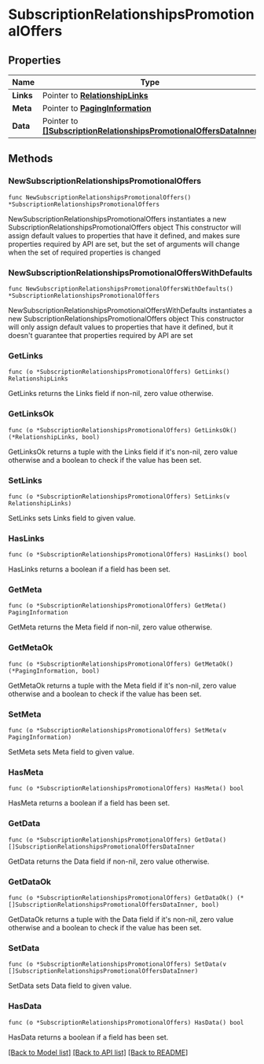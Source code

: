 # SubscriptionRelationshipsPromotionalOffers

## Properties

Name | Type | Description | Notes
------------ | ------------- | ------------- | -------------
**Links** | Pointer to [**RelationshipLinks**](RelationshipLinks.md) |  | [optional] 
**Meta** | Pointer to [**PagingInformation**](PagingInformation.md) |  | [optional] 
**Data** | Pointer to [**[]SubscriptionRelationshipsPromotionalOffersDataInner**](SubscriptionRelationshipsPromotionalOffersDataInner.md) |  | [optional] 

## Methods

### NewSubscriptionRelationshipsPromotionalOffers

`func NewSubscriptionRelationshipsPromotionalOffers() *SubscriptionRelationshipsPromotionalOffers`

NewSubscriptionRelationshipsPromotionalOffers instantiates a new SubscriptionRelationshipsPromotionalOffers object
This constructor will assign default values to properties that have it defined,
and makes sure properties required by API are set, but the set of arguments
will change when the set of required properties is changed

### NewSubscriptionRelationshipsPromotionalOffersWithDefaults

`func NewSubscriptionRelationshipsPromotionalOffersWithDefaults() *SubscriptionRelationshipsPromotionalOffers`

NewSubscriptionRelationshipsPromotionalOffersWithDefaults instantiates a new SubscriptionRelationshipsPromotionalOffers object
This constructor will only assign default values to properties that have it defined,
but it doesn't guarantee that properties required by API are set

### GetLinks

`func (o *SubscriptionRelationshipsPromotionalOffers) GetLinks() RelationshipLinks`

GetLinks returns the Links field if non-nil, zero value otherwise.

### GetLinksOk

`func (o *SubscriptionRelationshipsPromotionalOffers) GetLinksOk() (*RelationshipLinks, bool)`

GetLinksOk returns a tuple with the Links field if it's non-nil, zero value otherwise
and a boolean to check if the value has been set.

### SetLinks

`func (o *SubscriptionRelationshipsPromotionalOffers) SetLinks(v RelationshipLinks)`

SetLinks sets Links field to given value.

### HasLinks

`func (o *SubscriptionRelationshipsPromotionalOffers) HasLinks() bool`

HasLinks returns a boolean if a field has been set.

### GetMeta

`func (o *SubscriptionRelationshipsPromotionalOffers) GetMeta() PagingInformation`

GetMeta returns the Meta field if non-nil, zero value otherwise.

### GetMetaOk

`func (o *SubscriptionRelationshipsPromotionalOffers) GetMetaOk() (*PagingInformation, bool)`

GetMetaOk returns a tuple with the Meta field if it's non-nil, zero value otherwise
and a boolean to check if the value has been set.

### SetMeta

`func (o *SubscriptionRelationshipsPromotionalOffers) SetMeta(v PagingInformation)`

SetMeta sets Meta field to given value.

### HasMeta

`func (o *SubscriptionRelationshipsPromotionalOffers) HasMeta() bool`

HasMeta returns a boolean if a field has been set.

### GetData

`func (o *SubscriptionRelationshipsPromotionalOffers) GetData() []SubscriptionRelationshipsPromotionalOffersDataInner`

GetData returns the Data field if non-nil, zero value otherwise.

### GetDataOk

`func (o *SubscriptionRelationshipsPromotionalOffers) GetDataOk() (*[]SubscriptionRelationshipsPromotionalOffersDataInner, bool)`

GetDataOk returns a tuple with the Data field if it's non-nil, zero value otherwise
and a boolean to check if the value has been set.

### SetData

`func (o *SubscriptionRelationshipsPromotionalOffers) SetData(v []SubscriptionRelationshipsPromotionalOffersDataInner)`

SetData sets Data field to given value.

### HasData

`func (o *SubscriptionRelationshipsPromotionalOffers) HasData() bool`

HasData returns a boolean if a field has been set.


[[Back to Model list]](../README.md#documentation-for-models) [[Back to API list]](../README.md#documentation-for-api-endpoints) [[Back to README]](../README.md)


